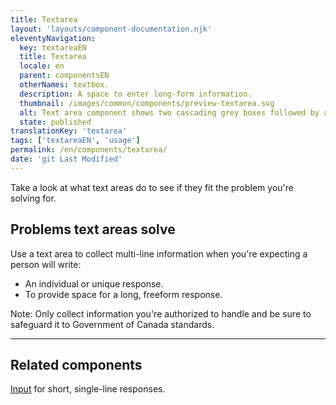 ```yaml
---
title: Textarea
layout: 'layouts/component-documentation.njk'
eleventyNavigation:
  key: textareaEN
  title: Textarea
  locale: en
  parent: componentsEN
  otherNames: textbox.
  description: A space to enter long-form information.
  thumbnail: /images/common/components/preview-textarea.svg
  alt: Text area component shows two cascading grey boxes followed by a large box spanning multiple lines in height and a cursor to show this is a textarea. The two gray boxes represent the textarea's label and hint message.
  state: published
translationKey: 'textarea'
tags: ['textareaEN', 'usage']
permalink: /en/components/textarea/
date: 'git Last Modified'
---
```


Take a look at what text areas do to see if they fit the problem you're solving for.

## Problems text areas solve

Use a text area to collect multi-line information when you're expecting a person will write:

- An individual or unique response.
- To provide space for a long, freeform response.

Note: Only collect information you're authorized to handle and be sure to safeguard it to Government of Canada standards.

<hr/>

## Related components

<a href="{{ links.input }}">Input</a> for short, single-line responses.

